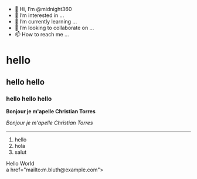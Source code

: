 - 👋 Hi, I’m @midnight360
- 👀 I’m interested in ...
- 🌱 I’m currently learning ...
- 💞️ I’m looking to collaborate on ...
- 📫 How to reach me ...

<!---
midnight360/midnight360 is a ✨ special ✨ repository because its `README.md` (this file) appears on your GitHub profile.
You can click the Preview link to take a look at your changes.
--->
<h1>hello</h2>
<h2>hello hello</h2>
<h3>hello hello hello </h3>
<p><strong>Bonjour je m'apelle Christian Torres</strong></p>
<p><i>Bonjour je m'apelle Christian Torres</i></p>
<hr/>
<ol>
  <li>hello</li>
  <li>hola</li>
  <li>salut</li>
  </ol>
  <div>Hello World</div>
  a href="mailto:m.bluth@example.com">
